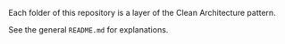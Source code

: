 Each folder of this repository is a layer of the Clean Architecture pattern.

See the general `README.md` for explanations.